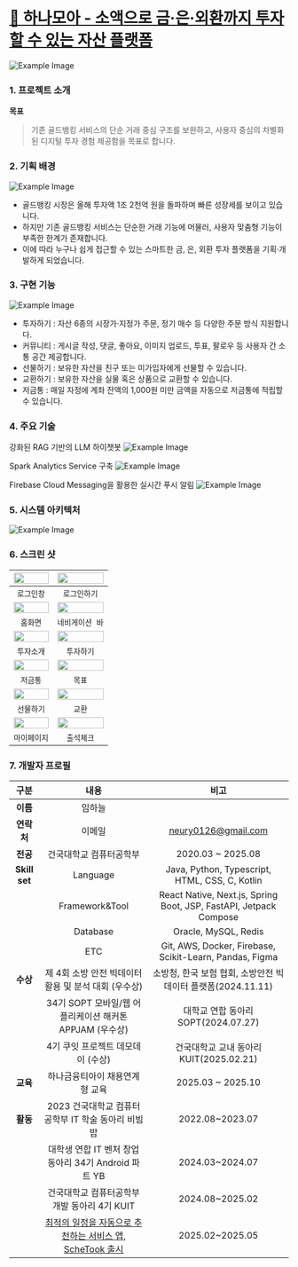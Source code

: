 # [💚 하나모아 - 소액으로 금·은·외환까지 투자할 수 있는 자산 플랫폼](https://www.hanamoa.co.kr/home)

![Example Image](./이미지/img01.svg)

### 1. 프로젝트 소개

**목표**

> 기존 골드뱅킹 서비스의 단순 거래 중심 구조를 보완하고, 사용자 중심의 차별화된 디지털 투자 경험 제공함을 목표로 합니다.

### 2. 기획 배경

![Example Image](./이미지/img02.png)

-   골드뱅킹 시장은 올해 투자액 1조 2천억 원을 돌파하며 빠른 성장세를 보이고 있습니다.
-   하지만 기존 골드뱅킹 서비스는 단순한 거래 기능에 머물러, 사용자 맞춤형 기능이 부족한 한계가 존재합니다.
-   이에 따라 누구나 쉽게 접근할 수 있는 스마트한 금, 은, 외환 투자 플랫폼을 기획·개발하게 되었습니다.

### 3. 구현 기능

![Example Image](./이미지/img03.png)

-   투자하기 : 자산 6종의 시장가·지정가 주문, 정기 매수 등 다양한 주문 방식 지원합니다.
-   커뮤니티 : 게시글 작성, 댓글, 좋아요, 이미지 업로드, 투표, 팔로우 등 사용자 간 소통 공간 제공합니다.
-   선물하기 : 보유한 자산을 친구 또는 미가입자에게 선물할 수 있습니다.
-   교환하기 : 보유한 자산을 실물 혹은 상품으로 교환할 수 있습니다.
-   저금통 : 매일 자정에 계좌 잔액의 1,000원 미만 금액을 자동으로 저금통에 적립할 수 있습니다.

### 4. 주요 기술

강화된 RAG 기반의 LLM 하이챗봇
    ![Example Image](./이미지/img04.png)

Spark Analytics Service 구축
    ![Example Image](./이미지/img05.png)

Firebase Cloud Messaging을 활용한 실시간 푸시 알림
    ![Example Image](./이미지/img08.png)

### 5. 시스템 아키텍처

![Example Image](./이미지/img09.png)

### 6. 스크린 샷

| <img width="100%" src="./이미지/video01.gif"/> | <img width="100%" src="./이미지/video02.gif"/> |
|:-------------------------:|:-------------------------:|
|         `로그인창`         |        `로그인하기`         |
| <img width="100%" src="./이미지/video03.gif"/> | <img width="100%" src="./이미지/video04.gif"/> |
|         `홈화면`         |        `네비게이션 바`         |
| <img width="100%" src="./이미지/video05.gif"/> | <img width="100%" src="./이미지/video06.gif"/> |
|         `투자소개`         |        `투자하기`         |
| <img width="100%" src="./이미지/video07.gif"/> | <img width="100%" src="./이미지/video08.gif"/> |
|         `저금통`         |        `목표`         |
| <img width="100%" src="./이미지/video09.gif"/> | <img width="100%" src="./이미지/video10.gif"/> |
|         `선물하기`         |        `교환`         |
| <img width="100%" src="./이미지/video11.gif"/> | <img width="100%" src="./이미지/video12.gif"/> |
|         `마이페이지`         |        `출석체크`         |

### 7. 개발자 프로필  
|구분|내용|비고|
|:--:|:--:|:--:|
**이름**|임하늘||
**연락처**|이메일|neury0126@gmail.com|
**전공**|건국대학교 컴퓨터공학부|2020.03 ~ 2025.08|
**Skill set**|Language|Java, Python, Typescript, HTML, CSS, C, Kotlin
||Framework&Tool|React Native, Next.js, Spring Boot, JSP, FastAPI, Jetpack Compose|
||Database|Oracle, MySQL, Redis|
||ETC|Git, AWS, Docker, Firebase, Scikit-Learn, Pandas, Figma|
|**수상**|제 4회 소방 안전 빅데이터 활용 및 분석 대회 (우수상)|소방청, 한국 보험 협회, 소방안전 빅데이터 플랫폼(2024.11.11)|
||34기 SOPT 모바일/웹 어플리케이션 해커톤 APPJAM (우수상)|대학교 연합 동아리 SOPT(2024.07.27)|
||4기 쿠잇 프로젝트 데모데이 (수상)|건국대학교 교내 동아리 KUIT(2025.02.21)|
|**교육**|하나금융티아이 채용연계형 교육|2025.03 ~ 2025.10|
|**활동**|2023 건국대학교 컴퓨터공학부 IT 학술 동아리 비빔밥|2022.08~2023.07|
||대학생 연합 IT 벤처 창업 동아리 34기 Android 파트 YB|2024.03~2024.07|
||건국대학교 컴퓨터공학부 개발 동아리 4기 KUIT|2024.08~2025.02|
||[최적의 일정을 자동으로 추천하는 서비스 앱, ScheTook 출시](https://play.google.com/store/apps/details?id=com.sopt.noostak)|2025.02~2025.05|
